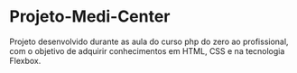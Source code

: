 # Projeto-Medi-Center
Projeto desenvolvido durante as aula do curso php do zero ao profissional, com o objetivo de adquirir conhecimentos em HTML, CSS e na tecnologia Flexbox.
